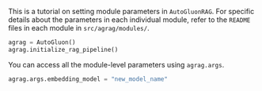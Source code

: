 This is a tutorial on setting module parameters in `AutoGluonRAG`. For specific details about the parameters in each individual module, refer to the `README` files in each module in `src/agrag/modules/`.

```python
agrag = AutoGluon()
agrag.initialize_rag_pipeline()
```

You can access all the module-level parameters using `agrag.args`.

```python
agrag.args.embedding_model = "new_model_name"
```
